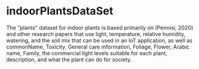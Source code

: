 # indoorPlantsDataSet
The "plants" dataset for indoor plants is based primarily on (Pennisi, 2020) and other research papers that use light, temperature, relative humidity, watering, and the soil mix that can be used in an IoT application, as well as commonName, Toxicity, General care information, Foliage, Flower, Arabic name, Family, the commercial light levels suitable for each plant, description, and what the plant can do for society.     
